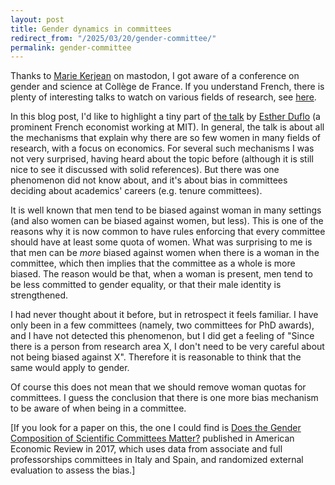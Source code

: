 ```yaml
---
layout: post
title: Gender dynamics in committees
redirect_from: "/2025/03/20/gender-committee/"
permalink: gender-committee
---
```


Thanks to
[Marie Kerjean](https://lipn.univ-paris13.fr/~kerjean/) 
on mastodon, I got aware of a conference on gender and science at 
Collège de France. If you understand French, there is plenty of interesting
talks to watch on various fields of research, see 
[here](https://www.college-de-france.fr/fr/agenda/grand-evenement/genre-et-sciences).

In this blog post, I'd like to highlight a tiny part of
 [the talk](https://www.college-de-france.fr/fr/agenda/grand-evenement/genre-et-sciences/la-discrimination-contre-les-femmes-scientifiques-une-histoire-recente-inachevee) 
 by [Esther Duflo](https://en.wikipedia.org/wiki/Esther_Duflo)
(a prominent French economist working at MIT). In general, the talk is about 
all the mechanisms that explain why there are so few women in many fields 
of research, with a focus on economics. For several such mechanisms I was 
not very surprised, having heard about the topic before (although it is still 
nice to see it discussed with solid references). But there was one phenomenon
did not know about, and it's about bias in committees deciding about 
academics' careers (e.g. tenure committees). 

It is well known that men tend to be biased against woman in many settings 
(and also women can be biased against women, but less). 
This is one of the reasons why it is now common to have rules 
enforcing that every committee should have at least some quota of women. 
What was surprising to me is that men can be *more* biased against women 
when there is a woman in the committee, which then implies that the committee
as a whole is more biased.
The reason would be that, when a woman is present, men tend to be less 
committed to gender equality, or that their male identity is strengthened.

I had never thought about it before, but in retrospect it feels familiar. 
I have only been in a few committees (namely, two committees for PhD awards), 
and I have not detected this phenomenon, but I did get a feeling of 
"Since there is a person from research area X, I don't need to be very 
careful about not being biased against X". Therefore it is reasonable to 
think that the same would apply to gender. 

Of course this does not mean that we should remove woman quotas for 
committees. I guess the conclusion that there is one more bias mechanism to 
be aware of when being in a committee. 

[If you look for a paper on this, the one I could find is
[Does the Gender Composition of Scientific Committees Matter?](https://docs.iza.org/dp9199.pdf)
published in American Economic Review in 2017, which uses data from 
associate and full professorships committees in Italy and Spain, and 
randomized external evaluation to assess the bias.]




